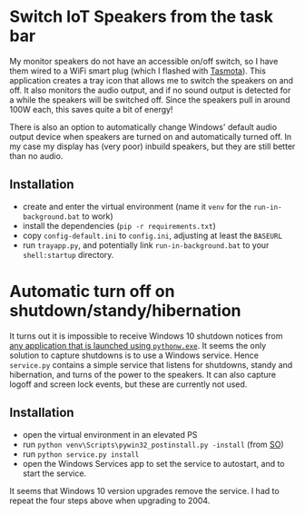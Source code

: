 # Switch IoT Speakers from the task bar

My monitor speakers do not have an accessible on/off switch, so I have them wired to a WiFi smart plug (which I flashed with [Tasmota](https://tasmota.github.io/docs/)). This application creates a tray icon that allows me to switch the speakers on and off. It also monitors the audio output, and if no sound output is detected for a while the speakers will be switched off. Since the speakers pull in around 100W each, this saves quite a bit of energy!

There is also an option to automatically change Windows' default audio output device when speakers are turned on and automatically turned off. In my case my display has (very poor) inbuild speakers, but they are still better than no audio.

## Installation

 * create and enter the virtual environment (name it `venv` for the `run-in-background.bat` to work)
 * install the dependencies (`pip -r requirements.txt`)
 * copy `config-default.ini` to `config.ini`, adjusting at least the `BASEURL`
 * run `trayapp.py`, and potentially link `run-in-background.bat` to your `shell:startup` directory.

# Automatic turn off on shutdown/standy/hibernation

It turns out it is impossible to receive Windows 10 shutdown notices from [any application that is launched using `pythonw.exe`](https://stackoverflow.com/questions/64522390/). It seems the only solution to capture shutdowns is to use a Windows service. Hence `service.py`  contains a simple service that listens for shutdowns, standy and hibernation, and turns of the power to the speakers. It can also capture logoff and screen lock events, but these are currently not used.

## Installation

* open the virtual environment in an elevated PS
* run `python venv\Scripts\pywin32_postinstall.py -install` (from [SO](https://stackoverflow.com/questions/34696815/))
* run `python service.py install`
* open the Windows Services app to set the service to autostart, and to start the service.

It seems that Windows 10 version upgrades remove the service. I had to repeat the four steps above when upgrading to 2004.